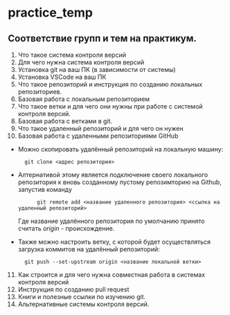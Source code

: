 # practice_temp

## Соответствие групп и тем на практикум.

1. Что такое система контроля версий
2. Для чего нужна система контроля версий
3. Установка git на ваш ПК (в зависимости от системы)
4. Установка VSCode на ваш ПК
5. Что такое репозиторий и инструкция по созданию локальных репозиториев.
6. Базовая работа с локальным репозиторием
7. Что такое ветки и для чего они нужны при работе с системой контроля версий.
8. Базовая работа с ветками в git.
9. Что такое удаленный репозиторий и для чего он нужен
10. Базовая работа с удаленными репозиториями GitHub
+ Можно скопировать удалённый репозиторий на локальную машину:

        git clone <адрес репозитория>
+ Алтернативой этому является подключение своего локального репозитория к вновь созданному пустому репозимторию на Github, запустив команду
        
            git remote add <название удаленного репозитория> <ссылка на удаленный репозиторий>    
    Где название удалённого репозитория по умолчанию принято считать *origin* - происхождение. 

+ Также можно настроить ветку, с которой будет осуществляться загрузка коммитов на удалённый репозиторий:

        git push --set-upstream origin <название локальной ветки>

11. Как строится и для чего нужна совместная работа в системах контроля версий
12. Инструкция по созданию pull request
13. Книги и полезные ссылки по изучению git.
14. Альтернативные системы контроля версий.
